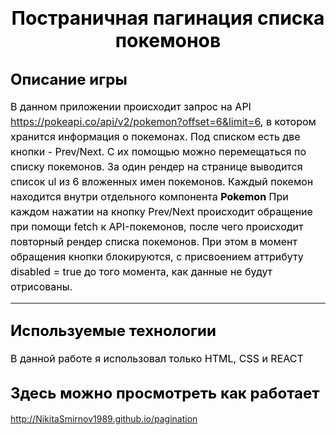 # <center><span style="color: black; font-size: 30px">Постраничная пагинация списка покемонов</span></center>

## <span style="color: black; font-size: 24px">Описание игры</span>
<span style="color: black; font-size: 16px; line-height: 1.5">В данном приложении происходит запрос на API https://pokeapi.co/api/v2/pokemon?offset=6&limit=6, в котором хранится информация о покемонах. Под списком есть две кнопки - Prev/Next. С их помощью можно перемещаться по списку покемонов. За один рендер на странице выводится список ul из 6 вложенных имен покемонов. Каждый покемон находится внутри отдельного компонента __Pokemon__
При каждом нажатии на кнопку Prev/Next происходит обращение при помощи fetch к API-покемонов, после чего происходит повторный рендер списка покемонов. При этом в момент обращения кнопки блокируются, с присвоением аттрибуту disabled = true до того момента, как данные не будут отрисованы.</span>


-----

## <span style="color: black; font-size: 24px">Используемые технологии</span>
<span style="color: black; font-size: 16px; line-height: 1.5">В данной работе я использовал только HTML, CSS и REACT
</span>


## <span style="color: black; font-size: 24px">Здесь можно просмотреть как работает</span>
http://NikitaSmirnov1989.github.io/pagination
</span>
